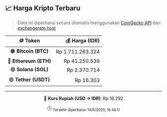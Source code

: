 

<!-- HARGA_KRIPTO -->
## 📈 Harga Kripto Terbaru

> Data ini diperbarui secara otomatis menggunakan [CoinGecko API](https://www.coingecko.com/) dan [exchangerate.host](https://exchangerate.host/)

<div align="center">

| 🪙 Token | 💰 Harga (IDR) |
|:------:|---------------:|
| 🟠 **Bitcoin (BTC)**   | Rp 1.711.263.324 |
| 🔵 **Ethereum (ETH)**  | Rp 41.250.539 |
| 🟣 **Solana (SOL)**    | Rp 2.370.714 |
| 🟢 **Tether (USDT)**   | Rp 16.303 |

---

💱 **Kurs Rupiah (USD → IDR)**: Rp 16.292

🕒 <sub>Terakhir diperbarui: 14/6/2025, 16.46.11</sub>

</div>
<!-- /HARGA_KRIPTO -->